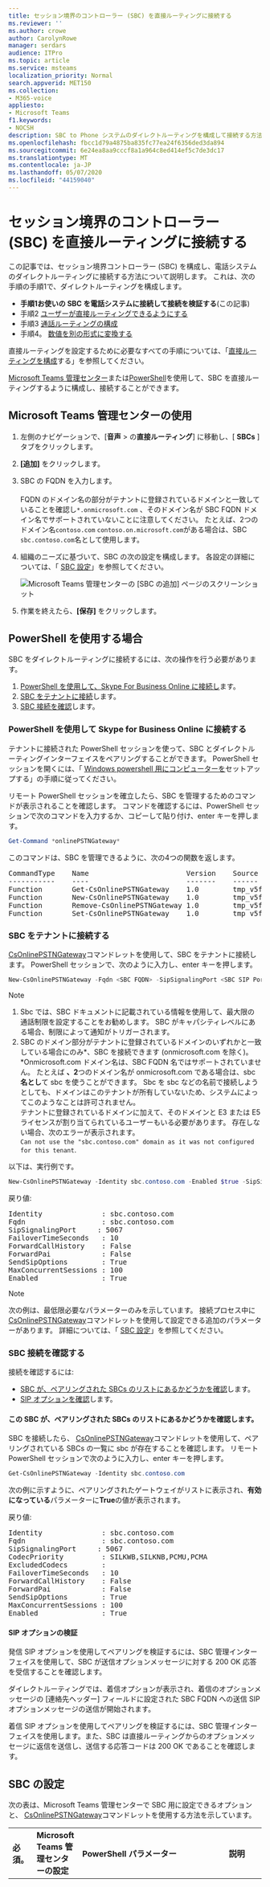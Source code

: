 ```yaml
---
title: セッション境界のコントローラー (SBC) を直接ルーティングに接続する
ms.reviewer: ''
ms.author: crowe
author: CarolynRowe
manager: serdars
audience: ITPro
ms.topic: article
ms.service: msteams
localization_priority: Normal
search.appverid: MET150
ms.collection:
- M365-voice
appliesto:
- Microsoft Teams
f1.keywords:
- NOCSH
description: SBC to Phone システムのダイレクトルーティングを構成して接続する方法について説明します。
ms.openlocfilehash: fbcc1d79a4875ba835fc77ea24f6356ded3da894
ms.sourcegitcommit: 6e24ea8aa9cccf8a1a964c8ed414ef5c7de3dc17
ms.translationtype: MT
ms.contentlocale: ja-JP
ms.lasthandoff: 05/07/2020
ms.locfileid: "44159040"
---
```

# <a name="connect-your-session-border-controller-sbc-to-direct-routing"></a>セッション境界のコントローラー (SBC) を直接ルーティングに接続する

この記事では、セッション境界コントローラー (SBC) を構成し、電話システムのダイレクトルーティングに接続する方法について説明します。  これは、次の手順の手順1で、ダイレクトルーティングを構成します。

- **手順1お使いの SBC を電話システムに接続して接続を検証する**(この記事)
- 手順2 [ユーザーが直接ルーティングできるようにする](direct-routing-enable-users.md)
- 手順3 [通話ルーティングの構成](direct-routing-voice-routing.md)
- 手順4。 [数値を別の形式に変換する](direct-routing-translate-numbers.md) 

直接ルーティングを設定するために必要なすべての手順については、「[直接ルーティングを構成](direct-routing-configure.md)する」を参照してください。

[Microsoft Teams 管理センター](#using-the-microsoft-teams-admin-center)または[PowerShell](#using-powershell)を使用して、SBC を直接ルーティングするように構成し、接続することができます。

## <a name="using-the-microsoft-teams-admin-center"></a>Microsoft Teams 管理センターの使用

1. 左側のナビゲーションで、[**音声** > の**直接ルーティング**] に移動し、[ **SBCs** ] タブをクリックします。
2. **[追加]** をクリックします。
3. SBC の FQDN を入力します。 <br><br>FQDN のドメイン名の部分がテナントに登録されているドメインと一致していることを確認し`*.onmicrosoft.com` 、そのドメイン名が SBC FQDN ドメイン名でサポートされていないことに注意してください。 たとえば、2つのドメイン名`contoso.com` `contoso.on.microsoft.com`がある場合は、SBC `sbc.contoso.com`名として使用します。
4. 組織のニーズに基づいて、SBC の次の設定を構成します。 各設定の詳細については、「 [SBC 設定](#sbc-settings)」を参照してください。

    ![Microsoft Teams 管理センターの [SBC の追加] ページのスクリーンショット](media/direct-routing-add-sbc.png)

5. 作業を終えたら、**[保存]** をクリックします。

## <a name="using-powershell"></a>PowerShell を使用する場合

SBC をダイレクトルーティングに接続するには、次の操作を行う必要があります。

1. [PowerShell を使用して、Skype For Business Online に接続し](#connect-to-skype-for-business-online-by-using-powershell)ます。
2. [SBC をテナントに接続](#connect-the-sbc-to-the-tenant)します。
3. [SBC 接続を確認](#verify-the-sbc-connection)します。

### <a name="connect-to-skype-for-business-online-by-using-powershell"></a>PowerShell を使用して Skype for Business Online に接続する

テナントに接続された PowerShell セッションを使って、SBC とダイレクトルーティングインターフェイスをペアリングすることができます。 PowerShell セッションを開くには、「 [Windows powershell 用にコンピューターを](https://docs.microsoft.com/SkypeForBusiness/set-up-your-computer-for-windows-powershell/set-up-your-computer-for-windows-powershell)セットアップする」の手順に従ってください。
 
リモート PowerShell セッションを確立したら、SBC を管理するためのコマンドが表示されることを確認します。 コマンドを確認するには、PowerShell セッションで次のコマンドを入力するか、コピーして貼り付け、enter キーを押します。 

```PowerShell
Get-Command *onlinePSTNGateway*
```

このコマンドは、SBC を管理できるように、次の4つの関数を返します。

<pre>
CommandType    Name                       Version    Source 
-----------    ----                       -------    ------ 
Function       Get-CsOnlinePSTNGateway    1.0        tmp_v5fiu1no.wxt 
Function       New-CsOnlinePSTNGateway    1.0        tmp_v5fiu1no.wxt 
Function       Remove-CsOnlinePSTNGateway 1.0        tmp_v5fiu1no.wxt 
Function       Set-CsOnlinePSTNGateway    1.0        tmp_v5fiu1no.wxt
</pre>

### <a name="connect-the-sbc-to-the-tenant"></a>SBC をテナントに接続する

[CsOnlinePSTNGateway](https://docs.microsoft.com/powershell/module/skype/new-csonlinepstngateway)コマンドレットを使用して、SBC をテナントに接続します。 PowerShell セッションで、次のように入力し、enter キーを押します。

```PowerShell
New-CsOnlinePSTNGateway -Fqdn <SBC FQDN> -SipSignalingPort <SBC SIP Port> -MaxConcurrentSessions <Max Concurrent Sessions the SBC can handle> -Enabled $true
```

  > [!NOTE]
  > 1. Sbc では、SBC ドキュメントに記載されている情報を使用して、最大限の通話制限を設定することをお勧めします。 SBC がキャパシティレベルにある場合、制限によって通知がトリガーされます。
  > 2. SBC のドメイン部分がテナントに登録されているドメインのいずれかと一致している場合にのみ\*、SBC を接続できます (onmicrosoft.com を除く)。 \*Onmicrosoft.com ドメイン名は、SBC FQDN 名ではサポートされていません。 たとえば **、2**つのドメイン名が onmicrosoft.com である場合は、sbc**名とし**て sbc を使うことができます。 Sbc を sbc などの名前で接続しようとしても、ドメインはこのテナントが所有していないため、システムによってこのようなことは許可されません。<br/>
  > テナントに登録されているドメインに加えて、そのドメインと E3 または E5 ライセンスが割り当てられているユーザーもいる必要があります。 存在しない場合、次のエラーが表示されます。<br/>
  `Can not use the "sbc.contoso.com" domain as it was not configured for this tenant`.

以下は、実行例です。

```PowerShell
New-CsOnlinePSTNGateway -Identity sbc.contoso.com -Enabled $true -SipSignalingPort 5067 -MaxConcurrentSessions 100 
```

戻り値:

<pre>
Identity              : sbc.contoso.com 
Fqdn                  : sbc.contoso.com 
SipSignalingPort     : 5067 
FailoverTimeSeconds   : 10 
ForwardCallHistory    : False 
ForwardPai            : False 
SendSipOptions        : True 
MaxConcurrentSessions : 100 
Enabled               : True   
</pre>

> [!NOTE]
> 次の例は、最低限必要なパラメーターのみを示しています。 接続プロセス中に[CsOnlinePSTNGateway](https://docs.microsoft.com/powershell/module/skype/new-csonlinepstngateway)コマンドレットを使用して設定できる追加のパラメーターがあります。 詳細については、「 [SBC 設定](#sbc-settings)」を参照してください。
 
### <a name="verify-the-sbc-connection"></a>SBC 接続を確認する

接続を確認するには:

- [SBC が、ペアリングされた SBCs のリストにあるかどうかを確認](#check-whether-the-sbc-is-on-the-list-of-paired-sbcs)します。
- [SIP オプションを確認](#validate-sip-options)します。
 
#### <a name="check-whether-the-sbc-is-on-the-list-of-paired-sbcs"></a>この SBC が、ペアリングされた SBCs のリストにあるかどうかを確認します。

SBC を接続したら、 [CsOnlinePSTNGateway](https://docs.microsoft.com/powershell/module/skype/get-csonlinepstngateway)コマンドレットを使用して、ペアリングされている SBCs の一覧に sbc が存在することを確認します。 リモート PowerShell セッションで次のように入力し、enter キーを押します。

```PowerShell
Get-CsOnlinePSTNGateway -Identity sbc.contoso.com  
```

次の例に示すように、ペアリングされたゲートウェイがリストに表示され、**有効になっている**パラメーターに**True**の値が表示されます。

戻り値:

<pre>
Identity              : sbc.contoso.com  
Fqdn                  : sbc.contoso.com
SipSignalingPort     : 5067
CodecPriority         : SILKWB,SILKNB,PCMU,PCMA
ExcludedCodecs        :  
FailoverTimeSeconds   : 10
ForwardCallHistory    : False
ForwardPai            : False
SendSipOptions        : True
MaxConcurrentSessions : 100
Enabled               : True
</pre>

#### <a name="validate-sip-options"></a>SIP オプションの検証

発信 SIP オプションを使用してペアリングを検証するには、SBC 管理インターフェイスを使用して、SBC が送信オプションメッセージに対する 200 OK 応答を受信することを確認します。

ダイレクトルーティングでは、着信オプションが表示され、着信のオプションメッセージの [連絡先ヘッダー] フィールドに設定された SBC FQDN への送信 SIP オプションメッセージの送信が開始されます。 

着信 SIP オプションを使用してペアリングを検証するには、SBC 管理インターフェイスを使用します。また、SBC は直接ルーティングからのオプションメッセージに返信を送信し、送信する応答コードは 200 OK であることを確認します。

## <a name="sbc-settings"></a>SBC の設定

次の表は、Microsoft Teams 管理センターで SBC 用に設定できるオプションと、 [CsOnlinePSTNGateway](https://docs.microsoft.com/powershell/module/skype/new-csonlinepstngateway)コマンドレットを使用する方法を示しています。

|必須。|Microsoft Teams 管理センターの設定|PowerShell パラメーター|説明|既定|可能な値|種類と制限|
|:-----|:-----|:-----|:-----|:-----|:-----|:-----|
|はい|**SBC の FQDN を追加する**|FQDN |なし|FQDN 名、63文字を制限する|文字列。[コンピューター、ドメイン、サイト、および ou の Active Directory の名前付け規則](https://support.microsoft.com/help/909264)で許可されている文字と許可されていない文字の一覧を参照してください。|
|いいえ|**有効**|有効|送信通話の SBC をオンにします。 これを使用して、更新中またはメンテナンス中に、SBC をサービスから一時的に削除することができます。 |False|True<br/>False|Boolean|
|はい|**SIP シグナリングポート**|SipSignalingPort |これは、トランスポート層 (TLS) プロトコルを使用した直接ルーティングと通信するために使用されるリッスンポートです。|なし|任意のポート|0 ~ 65535 |
|いいえ|**SIP オプションの送信**|SendSIPOptions |SBC が SIP オプションメッセージを送信するかどうかを定義します。 この設定を有効にすることを強くお勧めします。 この設定をオフにすると、SBC は監視およびアラートシステムから除外されます。|True|True<br/>False|Boolean|
|いいえ|**通話履歴の転送**|ForwardCallHistory |通話履歴情報がトランクを通じて転送されるかどうかを示します。 これを有効にすると、Office 365 プロキシは、履歴と参照ヘッダーを送信します。 |False|True<br/>False|Boolean|
|いいえ|**Forward P-identity (PAI) ヘッダー**|ForwardPAI|PAI ヘッダーが通話と共に転送されるかどうかを示します。 PAI ヘッダーがあれば、発信者 ID を確認できます。 この設定をオンにすると、プライバシー: ID ヘッダーも送信されます。|False|True<br/>False|Boolean|
|いいえ|**同時通話の容量**|MaxConcurrentSessions |値を設定すると、同時セッション数が90% 以上であるか、またはこの値よりも大きい場合に、警告システムによって通知されます。 値を設定しないと、アラートは生成されません。 ただし、監視システムでは、24時間ごとに同時セッション数が報告されます。 |空|空<br/>1 ~ 10万 ||
|いいえ|**フェールオーバー応答コード**|FailoverResponseCodes<br>|直接ルーティングで、発信した招待に応答して4xx または 6xx SIP のエラーコードが送信された場合、通話は既定で完了したと見なされます。 [発信] は、トラフィックフローを使用してチームクライアントから PSTN への通話を指します。 Teams クライアント-> ダイレクトルーティング-> SBC-> テレフォニーネットワーク)。 フェールオーバー応答コードを指定すると、ネットワークまたはその他の問題により、SBC が電話をかけることができない場合に、指定されたコードを受信したときに、別の sbc (ユーザーの音声ルーティングポリシーに別の SBC が存在する場合) に対して直接ルーティングが行われます。 詳細については、「[セッションボーダーコントローラー (SBC) で受信した特定の SIP コードのフェイルオーバー](direct-routing-trunk-failover-on-outbound-call.md)」を参照してください。|408、503、504||Int|
|いいえ|**フェールオーバー時間 (秒)**|FailoverTimeSeconds |値を設定すると、設定した時間内にゲートウェイによって応答されない送信通話は、次に利用可能なトランクにルーティングされます。 追加の trunks がない場合、通話は自動的に切断されます。 既定値は10秒です。 低速のネットワークとゲートウェイ応答がある組織では、これにより、不必要な通話が削除される可能性があります。|常用|数値|Int|
|いいえ|**メディアトラフィック用の優先国または地域**|MediaRelayRoutingLocationOverride |メディアトラフィックに適した国または地域を手動で設定する場合に使用します。 メディアパスのデータセンターの既定の割り当てが、SBC データセンターに最も近いパスを使用しないことを示す場合にのみ、この設定を行うことをお勧めします。 既定では、直接ルーティングでは、SBC のパブリック IP アドレスに基づいてデータセンターが割り当てられ、SBC データセンターに最も近いパスが常に選択されます。 ただし、場合によっては、既定のパスが最適なパスでない可能性があります。 このパラメーターを使うと、メディアトラフィックの優先領域を手動で設定できます。 |なし|ISO 形式の国コード||
|いいえ|**SBC は緊急通話のために PIDF/安値をサポートしています**|PidfloSupported|PIDF のプレゼンス情報のデータ形式の場所 (/LO) で緊急通話をサポートするかどうかを指定します。||||
|いいえ|**ユーザーを検索しているときに電話を鳴らす**|GenerateRingingWhileLocatingUser|発信者に対して音声信号が再生されるかどうかを設定し、チームが通話の確立プロセス中であることを示します。 この設定は、メディア以外のバイパスモードでのダイレクトルーティングにのみ適用されます。 PSTN から Teams への着信通話は、確立に予想以上に時間がかかることがあります。 この問題が発生すると、呼び出し元は何も聞こえないため、Teams クライアントは呼び出しを行わず、通信プロバイダーによって通話がキャンセルされる可能性があります。 この設定は、これらのシナリオで発生する可能性のある予期しない silences を回避するのに役立ちます。|True|True<br/>False|Boolean|
|いいえ| - |MediaBypass|この設定は、SBC でメディアのバイパスがサポートされているかどうか、およびこの SBC で使用するかどうかを示します。 |なし|True<br/>False|Boolean|

## <a name="see-also"></a>関連項目

[ダイレクト ルーティングを計画する](direct-routing-plan.md)

[ダイレクト ルーティングを構成する](direct-routing-configure.md)

[Teams での PowerShell の概要](teams-powershell-overview.md)
